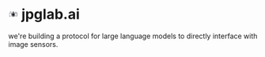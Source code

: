 # <img src="../public/jpglab.png" alt="jpglab" style="height:20px;" /> jpglab.ai

we're building a protocol for large language models to directly interface with image sensors.
